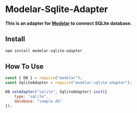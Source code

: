 # Modelar-Sqlite-Adapter

**This is an adapter for [Modelar](http://modelar.hyurl.com) to connect**
**SQLite database.**

## Install

```sh
npm install modelar-sqlite-adapter
```

## How To Use

```javascript
const { DB } = require("modelar");
const SqliteAdapter = require("modelar-sqlite-adapter");

DB.setAdapter("sqlite", SqliteAdapter).init({
    type: "sqlite",
    database: "sample.db"
});
```